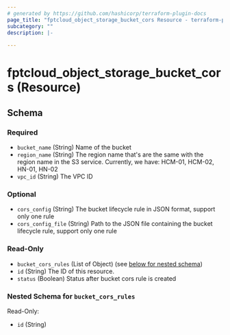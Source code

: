 ```yaml
---
# generated by https://github.com/hashicorp/terraform-plugin-docs
page_title: "fptcloud_object_storage_bucket_cors Resource - terraform-provider-fptcloud"
subcategory: ""
description: |-
  
---
```


# fptcloud_object_storage_bucket_cors (Resource)





<!-- schema generated by tfplugindocs -->
## Schema

### Required

- `bucket_name` (String) Name of the bucket
- `region_name` (String) The region name that's are the same with the region name in the S3 service. Currently, we have: HCM-01, HCM-02, HN-01, HN-02
- `vpc_id` (String) The VPC ID

### Optional

- `cors_config` (String) The bucket lifecycle rule in JSON format, support only one rule
- `cors_config_file` (String) Path to the JSON file containing the bucket lifecycle rule, support only one rule

### Read-Only

- `bucket_cors_rules` (List of Object) (see [below for nested schema](#nestedatt--bucket_cors_rules))
- `id` (String) The ID of this resource.
- `status` (Boolean) Status after bucket cors rule is created

<a id="nestedatt--bucket_cors_rules"></a>
### Nested Schema for `bucket_cors_rules`

Read-Only:

- `id` (String)
